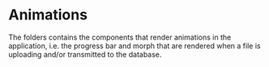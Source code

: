 # Animations

The folders contains the components that render animations in the application, i.e. the progress bar and morph that are rendered when a file is uploading and/or transmitted to the database.